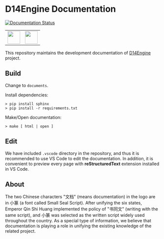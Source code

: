# D14Engine Documentation

[![Documentation Status](https://readthedocs.org/projects/d14engine/badge/?version=latest)](https://d14std.io/projects/engine/en/latest/?badge=latest)

<table><tr>
<td><img src="https://media.githubusercontent.com/media/DreamersGather/D14Engine.Res/main/logo.png" height="41"/></td>
<td><img src="https://media.githubusercontent.com/media/DreamersGather/D14Docs.Res/main/logo.png" height="41"/></td>
</tr></table>

This repository maintains the development documentation of [D14Engine](https://github.com/DreamersGather/D14Engine) project.

## Build

Change to `documents`.

Install dependencies:

```
> pip install sphinx
> pip install -r requirements.txt
```

Make/Open documentation:

```
> make [ html | open ]
```

## Edit

We have included `.vscode` directory in the repository, and thus it is recommended to use VS Code to edit the documentation. In addition, it is convenient to preview every page with **reStructuredText** extension installed in VS Code.

## About

The two Chinese characters "文档" (means documentation) in the logo are in 小篆 (a font called Small Seal Script). After unifying the six states, Emperor Qin Shi Huang implemented the policy of "书同文" (writing with the same script), and 小篆 was selected as the written script widely used throughout the country. As a special type of information, we believe that documentation is playing a role in unifying the existing knowledge of the related project.
